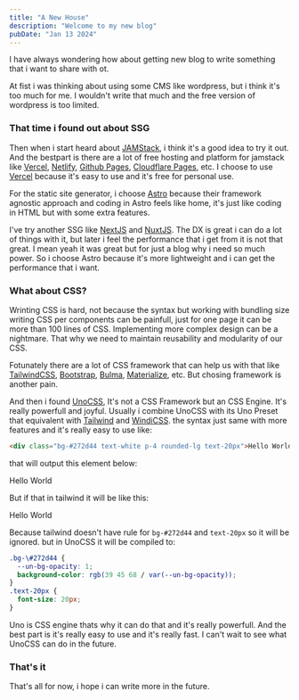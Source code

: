 ```yaml
---
title: "A New House"
description: "Welcome to my new blog"
pubDate: "Jan 13 2024"
---
```


I have always wondering how about getting new blog to write something that i want to share with ot.

At fist i was thinking about using some CMS like wordpress, but i think it's too much for me. I wouldn't write that much and the free version of wordpress is too limited.

### That time i found out about SSG

Then when i start heard about [JAMStack](https://jamstack.org/), i think it's a good idea to try it out. And the bestpart is there are a lot of free hosting and platform for jamstack like [Vercel](https://vercel.com/), [Netlify](https://www.netlify.com/), [Github Pages](https://pages.github.com/), [Cloudflare Pages](https://pages.cloudflare.com/), etc. I choose to use [Vercel](https://vercel.com/) because it's easy to use and it's free for personal use.

For the static site generator, i choose [Astro](https://astro.build/) because their framework agnostic approach and coding in Astro feels like home, it's just like coding in HTML but with some extra features.

I've try another SSG like [NextJS](https://nextjs.org/) and [NuxtJS](https://nuxtjs.org/). The DX is great i can do a lot of things with it, but later i feel the performance that i get from it is not that great. I mean yeah it was great but for just a blog why i need so much power. So i choose Astro because it's more lightweight and i can get the performance that i want.

### What about CSS?

Wrinting CSS is hard, not because the syntax but working with bundling size writing CSS per components can be painfull, just for one page it can be more than 100 lines of CSS. Implementing more complex design can be a nightmare. That why we need to maintain reusability and modularity of our CSS.

Fotunately there are a lot of CSS framework that can help us with that like [TailwindCSS](https://tailwindcss.com/), [Bootstrap](https://getbootstrap.com/), [Bulma](https://bulma.io/), [Materialize](https://materializecss.com/), etc. But chosing framework is another pain.

And then i found [UnoCSS](https://unocss.dev/), It's not a CSS Framework but an CSS Engine. It's really powerfull and joyful. Usually i combine UnoCSS with its Uno Preset that equivalent with [Tailwind](https://tailwindcss.com/) and [WindiCSS](https://windicss.org/). the syntax just same with more features and it's really easy to use like:

```html
<div class="bg-#272d44 text-white p-4 rounded-lg text-20px">Hello World</div>
```

that will output this element below:

<div class="bg-#272d44 text-white p-4 rounded-lg text-20px"> Hello World </div>

But if that in tailwind it will be like this:

<div class=" text-white p-4 rounded-lg "> Hello World </div>

Because tailwind doesn't have rule for `bg-#272d44` and `text-20px` so it will be ignored. but in UnoCSS it will be compiled to:

```css
.bg-\#272d44 {
  --un-bg-opacity: 1;
  background-color: rgb(39 45 68 / var(--un-bg-opacity));
}
.text-20px {
  font-size: 20px;
}
```

Uno is CSS engine thats why it can do that and it's really powerfull. And the best part is it's really easy to use and it's really fast. I can't wait to see what UnoCSS can do in the future.

### That's it

That's all for now, i hope i can write more in the future.
